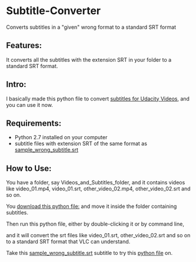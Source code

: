 # Subtitle-Converter
Converts subtitles in a "given" wrong format to a standard SRT format

## Features:
It converts all the subtitles with the extension SRT in your folder to a standard SRT format.

## Intro:
I basically made this python file to convert [subtitles for Udacity Videos](http://d2uz2655q5g6b2.cloudfront.net/2980038599/Lesson%201%20Subtitles.zip), and you can use it now.

## Requirements:
- Python 2.7 installed on your computer
- subtitle files with extension SRT of the same format as [sample_wrong_subtitle.srt](sample_wrong_subtitle.srt)

## How to Use:
You have a folder, say Videos_and_Subtitles_folder, and it contains videos like video_01.mp4, video_01.srt, other_video_02.mp4, other_video_02.srt and so on. 

You [download this python file:](batch_subtitle_converter.py) and move it inside the folder containing subtitles. 

Then run this python file, either by double-clicking it or by command line, 

and it will convert the srt files like video_01.srt, other_video_02.srt and so on to a standard SRT format that VLC can understand.

Take this [sample_wrong_subtitle.srt](sample_wrong_subtitle.srt) subtitle to try this [python file](batch_subtitle_converter.py) on.
